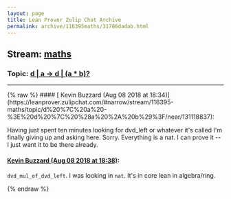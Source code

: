 ```yaml
---
layout: page
title: Lean Prover Zulip Chat Archive 
permalink: archive/116395maths/31786dadab.html
---
```


## Stream: [maths](https://leanprover-community.github.io/archive/116395maths/index.html)
### Topic: [d | a -> d | (a * b)?](https://leanprover-community.github.io/archive/116395maths/31786dadab.html)

---

<base href="https://leanprover.zulipchat.com">
{% raw %}
#### [ Kevin Buzzard (Aug 08 2018 at 18:34)](https://leanprover.zulipchat.com/#narrow/stream/116395-maths/topic/d%20%7C%20a%20-%3E%20d%20%7C%20%28a%20%2A%20b%29%3F/near/131118837):
<p>Having just spent ten minutes looking for dvd_left or whatever it's called I'm finally giving up and asking here. Sorry. Everything is a nat. I can prove it -- I just want it to be there already.</p>

#### [ Kevin Buzzard (Aug 08 2018 at 18:38)](https://leanprover.zulipchat.com/#narrow/stream/116395-maths/topic/d%20%7C%20a%20-%3E%20d%20%7C%20%28a%20%2A%20b%29%3F/near/131119032):
<p><code>dvd_mul_of_dvd_left</code>. I was looking in <code>nat</code>. It's in core lean in algebra/ring.</p>


{% endraw %}
